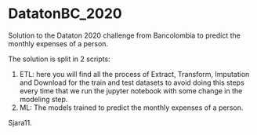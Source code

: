 # DatatonBC_2020
Solution to the Dataton 2020 challenge from Bancolombia to predict the monthly expenses of a person.

The solution is split in 2 scripts:
1. ETL: here you will find all the process of Extract, Transform, Imputation and Download for the train and test datasets to avoid doing this steps every time that we run the jupyter notebook with some change in the modeling step.
2. ML: The models trained to predict the monthly expenses of a person.

Sjara11.
